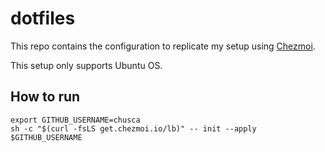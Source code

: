 # dotfiles

This repo contains the configuration to replicate my setup using [Chezmoi](https://chezmoi.io).

This setup only supports Ubuntu OS.

## How to run

```shell
export GITHUB_USERNAME=chusca
sh -c "$(curl -fsLS get.chezmoi.io/lb)" -- init --apply $GITHUB_USERNAME
```
